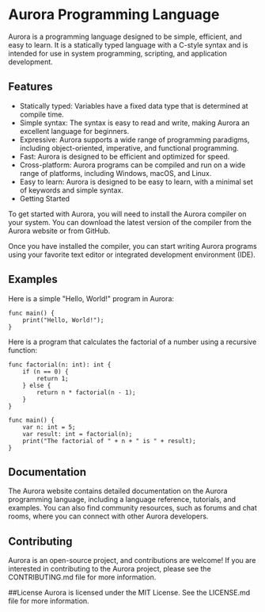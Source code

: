 # Aurora Programming Language
Aurora is a programming language designed to be simple, efficient, and easy to learn. It is a statically typed language with a C-style syntax and is intended for use in system programming, scripting, and application development.

## Features
- Statically typed: Variables have a fixed data type that is determined at compile time.
- Simple syntax: The syntax is easy to read and write, making Aurora an excellent language for beginners.
- Expressive: Aurora supports a wide range of programming paradigms, including object-oriented, imperative, and functional programming.
- Fast: Aurora is designed to be efficient and optimized for speed.
- Cross-platform: Aurora programs can be compiled and run on a wide range of platforms, including Windows, macOS, and Linux.
- Easy to learn: Aurora is designed to be easy to learn, with a minimal set of keywords and simple syntax.
- Getting Started

To get started with Aurora, you will need to install the Aurora compiler on your system. You can download the latest version of the compiler from the Aurora website or from GitHub.

Once you have installed the compiler, you can start writing Aurora programs using your favorite text editor or integrated development environment (IDE).

## Examples
Here is a simple "Hello, World!" program in Aurora:

```
func main() {
    print("Hello, World!");
}
```
Here is a program that calculates the factorial of a number using a recursive function:

```
func factorial(n: int): int {
    if (n == 0) {
        return 1;
    } else {
        return n * factorial(n - 1);
    }
}

func main() {
    var n: int = 5;
    var result: int = factorial(n);
    print("The factorial of " + n + " is " + result);
}
```
## Documentation
The Aurora website contains detailed documentation on the Aurora programming language, including a language reference, tutorials, and examples. You can also find community resources, such as forums and chat rooms, where you can connect with other Aurora developers.

## Contributing
Aurora is an open-source project, and contributions are welcome! If you are interested in contributing to the Aurora project, please see the CONTRIBUTING.md file for more information.

##License
Aurora is licensed under the MIT License. See the LICENSE.md file for more information.

